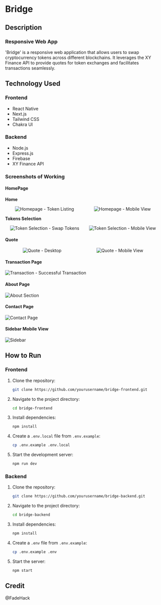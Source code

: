 # Bridge

## Description

### Responsive Web App

'Bridge' is a responsive web application that allows users to swap cryptocurrency tokens across different blockchains. It leverages the XY Finance API to provide quotes for token exchanges and facilitates transactions seamlessly.

## Technology Used

### Frontend
- React Native
- Next.js
- Tailwind CSS
- Chakra UI

### Backend
- Node.js
- Express.js
- Firebase
- XY Finance API


### Screenshots of Working

#### HomePage

**Home**

<div class="image-container">
  <img src="screenshots/homepage-token-listing.png" alt="Homepage - Token Listing">
  <img src="screenshots/homepage-mobile-view.png" alt="Homepage - Mobile View">
</div>

<style>
  .image-container {
    display: flex; 
    justify-content: space-around; 
    align-items: center; 
  }

  .image-container img {
    max-width: 50%; 
  }
</style>

**Tokens Selection**

<div class="image-container">
  <img src="screenshots/token-selection.png" alt="Token Selection - Swap Tokens">
  <img src="screenshots/token-selection-mobile-view.png" alt="Token Selection - Mobile View">
</div>

#### Quote

<div class="image-container">
  <img src="screenshots/quote-desktop.png" alt="Quote - Desktop">
  <img src="screenshots/quote-mobile-view.png" alt="Quote - Mobile View">
</div>

#### Transaction Page

![Transaction - Successful Transaction](screenshots/transaction-success.png)

#### About Page

![About Section](screenshots/about-section.png)

#### Contact Page

![Contact Page](screenshots/contact-page.png)

#### Sidebar Mobile View

![Sidebar](screenshots/sidebar-mobile-view.png)

## How to Run

### Frontend

1. Clone the repository:
    ```bash
    git clone https://github.com/yourusername/bridge-frontend.git
    ```
2. Navigate to the project directory:
    ```bash
    cd bridge-frontend
    ```
3. Install dependencies:
    ```bash
    npm install
    ```
4. Create a `.env.local` file from `.env.example`:
    ```bash
    cp .env.example .env.local
    ```
5. Start the development server:
    ```bash
    npm run dev
    ```

### Backend

1. Clone the repository:
    ```bash
    git clone https://github.com/yourusername/bridge-backend.git
    ```
2. Navigate to the project directory:
    ```bash
    cd bridge-backend
    ```
3. Install dependencies:
    ```bash
    npm install
    ```
4. Create a `.env` file from `.env.example`:
    ```bash
    cp .env.example .env
    ```
5. Start the server:
    ```bash
    npm start
    ```

## Credit

@FadeHack


<style>
  .image-container {
    display: flex; /* Enable flexbox layout */
    justify-content: space-around; /* Space images evenly */
    align-items: center; /* Vertically center images */
  }

  .image-container img {
    max-width: 50%; /* Set maximum width for images */
  }
</style>